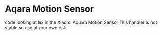# Aqara Motion Sensor
code looking at lux in the Xiaomi Aquara Motion Sensor
This handler is not stable so use at your own risk.

